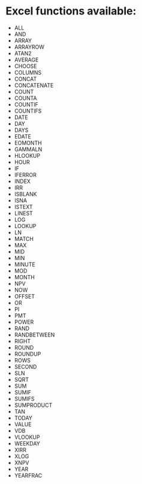 
# Excel functions available:

* ALL
* AND
* ARRAY
* ARRAYROW
* ATAN2
* AVERAGE
* CHOOSE
* COLUMNS
* CONCAT
* CONCATENATE
* COUNT
* COUNTA
* COUNTIF
* COUNTIFS
* DATE
* DAY
* DAYS
* EDATE
* EOMONTH
* GAMMALN
* HLOOKUP
* HOUR
* IF
* IFERROR
* INDEX
* IRR
* ISBLANK
* ISNA
* ISTEXT
* LINEST
* LOG
* LOOKUP
* LN
* MATCH
* MAX
* MID
* MIN
* MINUTE
* MOD
* MONTH
* NPV
* NOW
* OFFSET
* OR
* PI
* PMT
* POWER
* RAND
* RANDBETWEEN
* RIGHT
* ROUND
* ROUNDUP
* ROWS
* SECOND
* SLN
* SQRT
* SUM
* SUMIF
* SUMIFS
* SUMPRODUCT
* TAN
* TODAY
* VALUE
* VDB
* VLOOKUP
* WEEKDAY
* XIRR
* XLOG
* XNPV
* YEAR
* YEARFRAC
